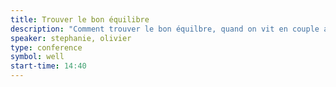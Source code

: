 ```yaml
---
title: Trouver le bon équilibre
description: "Comment trouver le bon équilbre, quand on vit en couple avec un autre geek."
speaker: stephanie, olivier
type: conference
symbol: well
start-time: 14:40
---
```

